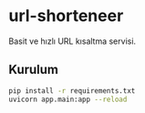 # url-shorteneer

Basit ve hızlı URL kısaltma servisi.

## Kurulum

```bash
pip install -r requirements.txt
uvicorn app.main:app --reload
